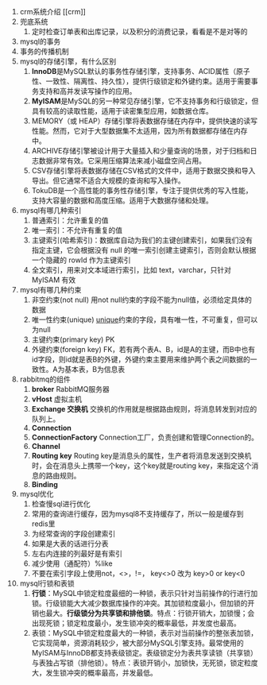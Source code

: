 1. crm系统介绍
		[[crm]]
2. 兜底系统
	1. 定时检查订单表和出库记录，以及积分的消费记录，看看是不是对等的
3. mysql的事务
4. 事务的传播机制
5. mysql的存储引擎，有什么区别
	1. **InnoDB**是MySQL默认的事务性存储引擎，支持事务、ACID属性（原子性、一致性、隔离性、持久性），提供行级锁定和外键约束。适用于需要事务支持和高并发读写操作的应用。
	2. **MyISAM**是MySQL的另一种常见存储引擎，它不支持事务和行级锁定，但具有较高的读取性能，适用于读密集型应用，如数据仓库。
	3. MEMORY（或 HEAP）存储引擎将表数据存储在内存中，提供快速的读写性能。然而，它对于大型数据集不太适用，因为所有数据都存储在内存中。
	4. ARCHIVE存储引擎被设计用于大量插入和少量查询的场景，对于归档和日志数据非常有效。它采用压缩算法来减小磁盘空间占用。
	5. CSV存储引擎将表数据存储在CSV格式的文件中，适用于数据交换和导入导出。但它通常不适合大规模的查询和写入操作。
	6. TokuDB是一个高性能的事务性存储引擎，专注于提供优秀的写入性能，支持大容量的数据和高度压缩。适用于大数据存储和处理。
6. mysql有哪几种索引
	1. 普通索引：允许重复的值
	2. 唯一索引：不允许有重复的值
	3. 主键索引(哈希索引)：数据库自动为我们的主键创建索引，如果我们没有指定主键，它会根据没有 null 的唯一索引创建主键索引，否则会默认根据一个隐藏的 rowId 作为主键索引
	4. 全文索引，用来对文本域进行索引，比如 text，varchar，只针对 MyISAM 有效
7. mysql有哪几种约束
	1. 非空约束(not null) 用not null约束的字段不能为null值，必须给定具体的数据
	2. 唯一性约束(unique) [unique](https://so.csdn.net/so/search?q=unique&spm=1001.2101.3001.7020)约束的字段，具有唯一性，不可重复，但可以为null
	3. 主键约束(primary key) PK
	4. 外键约束(foreign key) FK，若有两个表A、B，id是A的主键，而B中也有id字段，则id就是表B的外键，外键约束主要用来维护两个表之间数据的一致性。A为基本表，B为信息表
8. rabbitmq的组件
	1. **broker** RabbitMQ服务器
	2. **vHost** 虚拟主机
	3. **Exchange 交换机** 交换机的作用就是根据路由规则，将消息转发到对应的队列上。
	4. **Connection**
	5. **ConnectionFactory** Connection工厂，负责创建和管理Connection的。
	6. **Channel** 
	7. **Routing key** Routing key是消息头的属性，生产者将消息发送到交换机时，会在消息头上携带一个key，这个key就是routing key，来指定这个消息的路由规则。
	8. **Binding**
9. mysql优化
	1. 检查慢sql进行优化
	2. 常用的查询进行缓存，因为mysql8不支持缓存了，所以一般是缓存到redis里
	3. 为经常查询的字段创建索引
	4. 如果是大表的话进行分表
	5. 左右内连接的列最好是有索引
	6. 减少使用（通配符）%like
	7. 不要在索引字段上使用not，<>，!=， key<>0 改为 key>0 or key<0
10. mysql行锁和表锁
	1. **行锁**：MySQL中锁定粒度最细的一种锁，表示只针对当前操作的行进行加锁。行级锁能大大减少数据库操作的冲突。其加锁粒度最小，但加锁的开销也最大。**行级锁分为共享锁和排他锁**。特点：行锁开销大，加锁慢；会出现死锁；锁定粒度最小，发生锁冲突的概率最低，并发度也最高。
	2. 表锁：MySQL中锁定粒度最大的一种锁，表示对当前操作的整张表加锁，它实现简单，资源消耗较少，被大部分MySQL引擎支持。最常使用的MyISAM与InnoDB都支持表级锁定。表级锁定分为表共享读锁（共享锁）与表独占写锁（排他锁）。特点：表锁开销小，加锁快，无死锁，锁定粒度大，发生锁冲突的概率最高，并发最低。


